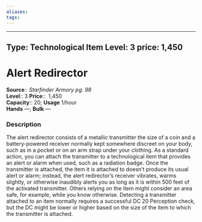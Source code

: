 ```yaml
---
aliases: 
tags: 
---
```


---
Type: Technological Item
Level: 3
price: 1,450
---

# Alert Redirector

**Source**:: _Starfinder Armory pg. 98_  
**Level**:: 3
**Price**::  1,450  
**Capacity**:: 20; **Usage** 1/hour  
**Hands** —; **Bulk** —

### Description

The alert redirector consists of a metallic transmitter the size of a coin and a battery-powered receiver normally kept somewhere discreet on your body, such as in a pocket or on an arm strap under your clothing. As a standard action, you can attach the transmitter to a technological item that provides an alert or alarm when used, such as a radiation badge. Once the transmitter is attached, the item it is attached to doesn’t produce its usual alert or alarm; instead, the alert redirector’s receiver vibrates, warms slightly, or otherwise inaudibly alerts you as long as it is within 500 feet of the activated transmitter. Others relying on the item might consider an area safe, for example, while you know otherwise. Detecting a transmitter attached to an item normally requires a successful DC 20 Perception check, but the DC might be lower or higher based on the size of the item to which the transmitter is attached.
